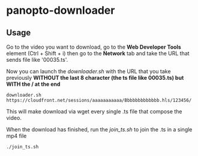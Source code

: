 # panopto-downloader

## Usage
Go to the video you want to download, go to the **Web Developer Tools** element (Ctrl + Shift + i) then go to the **Network** tab and take the URL that sends file like '00035.ts'.

Now you can launch the *downloader.sh* with the URL that you take previously **WITHOUT the last 8 character (the ts file like 00035.ts) but WITH the / at the end**

    downloader.sh https://cloudfront.net/sessions/aaaaaaaaaaa/Bbbbbbbbbbbbb.hls/123456/

This will make download via wget every single .ts file that compose the video.

When the download has finished, run the *join_ts.sh* to join the .ts in a single mp4 file

    ./join_ts.sh
